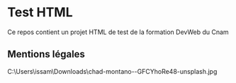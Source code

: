 # Test HTML 

Ce repos contient un projet HTML de test de la formation DevWeb du Cnam 

## Mentions légales 

C:\Users\issam\Downloads\chad-montano--GFCYhoRe48-unsplash.jpg
